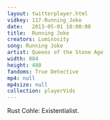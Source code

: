 ```yaml
---
layout: twitterplayer.html
vidkey: 117-Running_Joke
date:   2013-05-01 10:00:00
title:  Running Joke
creators: Luminosity
song: Running Joke
artist: Queens of the Stone Age
width: 884
height: 480
fandoms: True Detective
mp4: null
mp4size: null
collection: playerVids
---
```


  <div>
  Rust Cohle: Existentialist.
  </div>
  